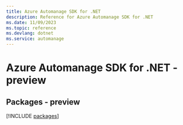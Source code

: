 ```yaml
---
title: Azure Automanage SDK for .NET
description: Reference for Azure Automanage SDK for .NET
ms.date: 11/09/2023
ms.topic: reference
ms.devlang: dotnet
ms.service: automanage
---
```

# Azure Automanage SDK for .NET - preview
## Packages - preview
[!INCLUDE [packages](automanage-index.md)]